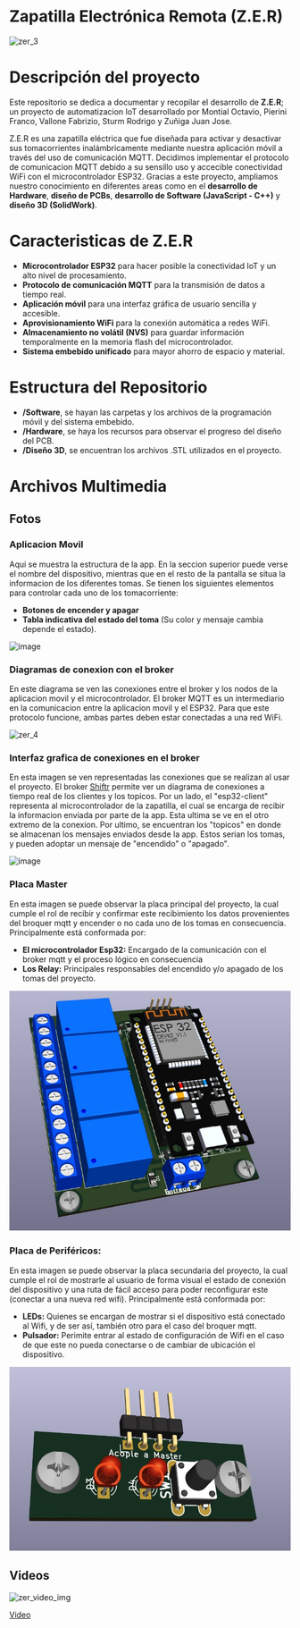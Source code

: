 #  Zapatilla Electrónica Remota (Z.E.R)
![zer_3](https://github.com/RodrigoSturm14/Zapatilla-Electronica-Remota-Z.E.R-/assets/105557226/2e0b8db4-eaf7-421f-905a-5cf753c8b182)

# Descripción del proyecto
Este repositorio se dedica a documentar y recopilar el desarrollo de **Z.E.R**; un proyecto de automatizacion IoT desarrollado por Montial Octavio, Pierini Franco, Vallone Fabrizio, Sturm Rodrigo y Zuñiga Juan Jose.


Z.E.R es una zapatilla eléctrica que fue diseñada para activar y desactivar sus tomacorrientes inalámbricamente mediante nuestra aplicación móvil a través del uso de comunicación MQTT.
Decidimos implementar el protocolo de comunicacion MQTT debido a su sensillo uso y accecible conectividad WiFi con el microcontrolador ESP32.
Gracias a este proyecto, ampliamos nuestro conocimiento en diferentes areas como en el **desarrollo de Hardware**, **diseño de PCBs**, **desarrollo de Software (JavaScript - C++)** y **diseño 3D (SolidWork)**.

# Caracteristicas de Z.E.R
* **Microcontrolador ESP32** para hacer posible la conectividad IoT y un alto nivel de procesamiento.
* **Protocolo de comunicación MQTT** para la transmisión de datos a tiempo real.
* **Aplicación móvil** para una interfaz gráfica de usuario sencilla y accesible.
*  **Aprovisionamiento WiFi** para la conexión automática a redes WiFi.
* **Almacenamiento no volátil (NVS)** para guardar información temporalmente en la memoria flash del microcontrolador.
* **Sistema embebido unificado** para mayor ahorro de espacio y material.

#  Estructura del Repositorio
* **/Software**, se hayan las carpetas y los archivos de la programación móvil y del sistema embebido.
* **/Hardware**, se haya los recursos para observar el progreso del diseño del PCB.
* **/Diseño 3D**, se encuentran los archivos .STL  utilizados en el proyecto.

# Archivos Multimedia

## Fotos
### Aplicacion Movil

Aqui se muestra la estructura de la app. En la seccion superior puede verse el nombre del dispositivo, mientras que en el resto de la pantalla se situa la informacion de los diferentes tomas. Se tienen los siguientes elementos para controlar cada uno de los tomacorriente: 

* **Botones de encender y apagar**
* **Tabla indicativa del estado del toma** (Su color y mensaje cambia depende el estado).

![image](https://github.com/RodrigoSturm14/Zapatilla-Electronica-Remota-Z.E.R-/assets/133114947/24666520-1219-45d1-9a69-8cec763d5a1d)

### Diagramas de conexion con el broker

En este diagrama se ven las conexiones entre el broker y los nodos de la aplicacion movil y el microcontrolador. El broker MQTT es un intermediario en la comunicacion entre la aplicacion movil y el ESP32. Para que este protocolo funcione, ambas partes deben estar conectadas a una red WiFi.

![zer_4](https://github.com/RodrigoSturm14/Zapatilla-Electronica-Remota-Z.E.R-/assets/105557226/a6852da1-2f48-4398-a0bb-47121b24b101)

### Interfaz grafica de conexiones en el broker

En esta imagen se ven representadas las conexiones que se realizan al usar el proyecto. El broker [Shiftr](https://www.shiftr.io/) permite ver un diagrama de conexiones a tiempo real de los clientes y los topicos. Por un lado, el "esp32-client" representa al microcontrolador de la zapatilla, el cual se encarga de recibir la informacion enviada por parte de la app. Esta ultima se ve en el otro extremo de la conexion. Por ultimo, se encuentran los "topicos" en donde se almacenan los mensajes enviados desde la app. Estos serian los tomas, y pueden adoptar un mensaje de "encendido" o "apagado".

![image](https://github.com/RodrigoSturm14/Zapatilla-Electronica-Remota-Z.E.R-/assets/133114947/0cc4edf8-5742-42b1-85bf-aca77e879125)


### Placa Master

En esta imagen se puede observar la placa principal del proyecto, la cual cumple el rol de recibir y confirmar este recibimiento los datos provenientes del broquer mqtt y encender o no cada uno de los tomas en consecuencia.
Principalmente está conformada por:
* **El microcontrolador Esp32:** Encargado de la comunicación con el broker mqtt y el proceso lógico en consecuencia
* **Los Relay:** Principales responsables del encendido y/o apagado de los tomas del proyecto.

![image](https://github.com/RodrigoSturm14/Zapatilla-Electronica-Remota-Z.E.R-/blob/main/Hardware/0.4/Imagen%203d%20con%20esp.jpg)

### Placa de Periféricos:

En esta imagen se puede observar la placa secundaria del proyecto, la cual cumple el rol de mostrarle al usuario de forma visual el estado de conexión del dispositivo y una ruta de fácil acceso para poder reconfigurar este (conectar a una nueva red wifi). 
Principalmente está conformada por:
* **LEDs:** Quienes se encargan de mostrar si el dispositivo está conectado al Wifi, y de ser así, también otro para el caso del broquer mqtt.
* **Pulsador:** Perimite entrar al estado de configuración de Wifi en el caso de que este no pueda conectarse o de cambiar de ubicación el dispositivo.

![image](https://github.com/RodrigoSturm14/Zapatilla-Electronica-Remota-Z.E.R-/blob/main/Hardware/Acople%20Pull%20y%20led/Imagen%203D%20superior.jpg)


## Videos
![zer_video_img](https://github.com/RodrigoSturm14/Zapatilla-Electronica-Remota-Z.E.R-/assets/105557226/a82fa8dc-b918-444d-a02f-bd17f430531e)

[Video](https://drive.google.com/file/d/11wxJRINLuGf1xzWTfpv2VvfbYe2Eymw4/view?usp=sharing)
